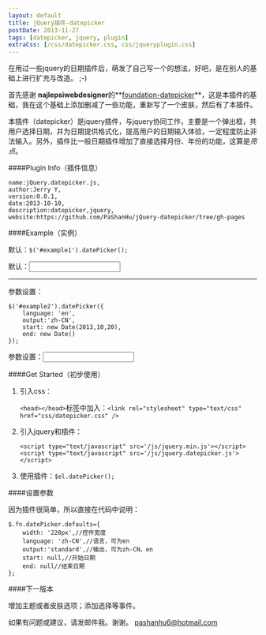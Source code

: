```yaml
---
layout: default
title: jQuery插件-datepicker
postDate: 2013-11-27
tags: [datepicker, jquery, plugin]
extraCss: [/css/datepicker.css, css/jqueryplugin.css]
---
```


在用过一些jquery的日期插件后，萌发了自己写一个的想法，好吧，是在别人的基础上进行扩充与改造。 ;-)

首先感谢 **najlepsiwebdesigner**的**[foundation-datepicker](https://github.com/najlepsiwebdesigner/foundation-datepicker)**，这是本插件的基础，我在这个基础上添加删减了一些功能，重新写了一个皮肤，然后有了本插件。

本插件（datepicker）是jquery插件，与jquery协同工作，主要是一个弹出框，共用户选择日期，并为日期提供格式化，提高用户的日期输入体验，一定程度防止非法输入。另外，插件比一般日期插件增加了直接选择月份、年份的功能，这算是*亮点*。

####Plugin Info（插件信息）

	name:jQuery.datepicker.js,
	author:Jerry Y,
	version:0.0.1,
	date:2013-10-10,
	description:datepicker,jquery,
	website:https://github.com/PaShanHu/jQuery-datepicker/tree/gh-pages

####Example（实例）

默认：`$('#example1').datePicker();`

<p>默认：<input type='text' class='date-picker' id='example1' /></p>

- - -

参数设置：

	$('#example2').datePicker({
        language: 'en',
        output:'zh-CN',
        start: new Date(2013,10,20),
        end: new Date()
    });

<p>参数设置：<input type='text' class='date-picker' id='example2' /></p>

####Get Started（初步使用）

1.  引入css：

	`<head></head>`标签中加入：`<link rel="stylesheet" type="text/css" href="css/datepicker.css" />`

2.  引入jquery和插件：

		<script type="text/javascript" src='/js/jquery.min.js'></script>
		<script type="text/javascript" src='/js/jquery.datepicker.js'></script>

3.  使用插件：`$el.datePicker();`

####设置参数

因为插件很简单，所以直接在代码中说明：

	$.fn.datePicker.defaults={
		width: '220px',//控件宽度
		language: 'zh-CN',//语言，可为en
		output:'standard',//输出，可为zh-CN，en
		start: null,//开始日期
		end: null//结束日期
	};

####下一版本

增加主题或者皮肤选项；添加选择等事件。

如果有问题或建议，请发邮件我。谢谢。
<pashanhu6@hotmail.com>